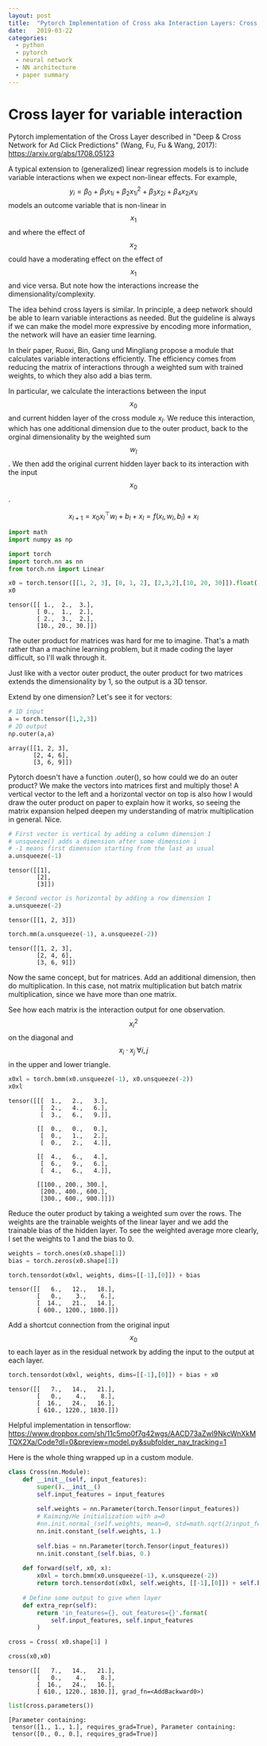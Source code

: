 ```yaml
---
layout: post
title:  "Pytorch Implementation of Cross aka Interaction Layers: Cross and Deep Network"
date:   2019-03-22
categories:
  - python
  - pytorch
  - neural network
  - NN architecture
  - paper summary
---
```



# Cross layer for variable interaction

Pytorch implementation of the Cross Layer described in "Deep & Cross Network for Ad Click Predictions" (Wang, Fu, Fu & Wang, 2017): https://arxiv.org/abs/1708.05123

A typical extension to (generalized) linear regression models is to include variable interactions when we expect non-linear effects. For example,
$$y_i = \beta_0 + \beta_1 x_{1i} + \beta_2 x^2_{1i} + \beta_3 x_{2i} + \beta_4 x_{2i} x_{1i}$$
models an outcome variable that is non-linear in $$x_1$$ and where the effect of $$x_2$$ could have a moderating effect on the effect of $$x_1$$ and vice versa. But note how the interactions increase the dimensionality/complexity.

The idea behind cross layers is similar. In principle, a deep network should be able to learn variable interactions as needed. But the guideline is always if we can make the model more expressive by encoding more information, the network will have an easier time learning. 

In their paper, Ruoxi, Bin, Gang und Mingliang propose a module that calculates variable interactions efficiently. The efficiency comes from reducing the matrix of interactions through a weighted sum with trained weights, to which they also add a bias term.  

In particular, we calculate the interactions between the input $$x_0$$ and current hidden layer of the cross module $x_l$. We reduce this interaction, which has one additional dimension due to the outer product, back to the orginal dimensionality by the weighted sum $$w_l$$. We then add the original current hidden layer back to its interaction with the input $$x_0$$. 

$$x_{l+1} = x_0x_l^{\top} w_l + b_l + x_l = f(x_l, w_l, b_l) + x_l$$



```python
import math
import numpy as np 

import torch
import torch.nn as nn
from torch.nn import Linear
```


```python
x0 = torch.tensor([[1, 2, 3], [0, 1, 2], [2,3,2],[10, 20, 30]]).float()
x0
```




    tensor([[ 1.,  2.,  3.],
            [ 0.,  1.,  2.],
            [ 2.,  3.,  2.],
            [10., 20., 30.]])



The outer product for matrices was hard for me to imagine. That's a math rather than a machine learning problem, but it made coding the layer difficult, so I'll walk through it.

Just like with a vector outer product, the outer product for two matrices extends the dimensionality by 1, so the output is a 3D tensor.

Extend by one dimension? Let's see it for vectors:


```python
# 1D input
a = torch.tensor([1,2,3])
# 2D output
np.outer(a,a)
```




    array([[1, 2, 3],
           [2, 4, 6],
           [3, 6, 9]])



Pytorch doesn't have a function .outer(), so how could we do an outer product? We make the vectors into matrices first and multiply those! A vertical vector to the left and a horizontal vector on top is also how I would draw the outer product on paper to explain how it works, so seeing the matrix expansion helped deepen my understanding of matrix multiplication in general. Nice.


```python
# First vector is vertical by adding a column dimension 1
# unsqueeze() adds a dimension after some dimension i
# -1 means first dimension starting from the last as usual
a.unsqueeze(-1)
```




    tensor([[1],
            [2],
            [3]])




```python
# Second vector is horizontal by adding a row dimension 1
a.unsqueeze(-2)
```




    tensor([[1, 2, 3]])




```python
torch.mm(a.unsqueeze(-1), a.unsqueeze(-2))
```




    tensor([[1, 2, 3],
            [2, 4, 6],
            [3, 6, 9]])



Now the same concept, but for matrices. Add an additional dimension, then do multiplication. In this case, not matrix multiplication but batch matrix multiplication, since we have more than one matrix.

See how each matrix is the interaction output for one observation. $$x_i^2$$ on the diagonal and $$x_i \cdot x_j \; \forall i,j$$ in the upper and lower triangle.


```python
x0xl = torch.bmm(x0.unsqueeze(-1), x0.unsqueeze(-2))
x0xl
```




    tensor([[[  1.,   2.,   3.],
             [  2.,   4.,   6.],
             [  3.,   6.,   9.]],
    
            [[  0.,   0.,   0.],
             [  0.,   1.,   2.],
             [  0.,   2.,   4.]],
    
            [[  4.,   6.,   4.],
             [  6.,   9.,   6.],
             [  4.,   6.,   4.]],
    
            [[100., 200., 300.],
             [200., 400., 600.],
             [300., 600., 900.]]])



Reduce the outer product by taking a weighted sum over the rows. The weights are the trainable weights of the linear layer and we add the trainable bias of the hidden layer. To see the weighted average more clearly, I set the weights to 1 and the bias to 0.


```python
weights = torch.ones(x0.shape[1])
bias = torch.zeros(x0.shape[1])
```


```python
torch.tensordot(x0xl, weights, dims=[[-1],[0]]) + bias
```




    tensor([[   6.,   12.,   18.],
            [   0.,    3.,    6.],
            [  14.,   21.,   14.],
            [ 600., 1200., 1800.]])



Add a shortcut connection from the original input $$x_0$$ to each layer as in the residual network by adding the input to the output at each layer.


```python
torch.tensordot(x0xl, weights, dims=[[-1],[0]]) + bias + x0
```




    tensor([[   7.,   14.,   21.],
            [   0.,    4.,    8.],
            [  16.,   24.,   16.],
            [ 610., 1220., 1830.]])



Helpful implementation in tensorflow: 
https://www.dropbox.com/sh/11c5mo0f7g42wgs/AACD73aZwl9NkcWnXkMTQX2Xa/Code?dl=0&preview=model.py&subfolder_nav_tracking=1

Here is the whole thing wrapped up in a custom module. 


```python
class Cross(nn.Module):
    def __init__(self, input_features):
        super().__init__()
        self.input_features = input_features
        
        self.weights = nn.Parameter(torch.Tensor(input_features))
        # Kaiming/He initialization with a=0
        #nn.init.normal_(self.weights, mean=0, std=math.sqrt(2/input_features))
        nn.init.constant_(self.weights, 1.)
        
        self.bias = nn.Parameter(torch.Tensor(input_features))
        nn.init.constant_(self.bias, 0.)
        
    def forward(self, x0, x):
        x0xl = torch.bmm(x0.unsqueeze(-1), x.unsqueeze(-2))
        return torch.tensordot(x0xl, self.weights, [[-1],[0]]) + self.bias + x
    
    # Define some output to give when layer 
    def extra_repr(self):
        return 'in_features={}, out_features={}'.format(
            self.input_features, self.input_features
        )
```


```python
cross = Cross( x0.shape[1] )
```


```python
cross(x0,x0)
```




    tensor([[   7.,   14.,   21.],
            [   0.,    4.,    8.],
            [  16.,   24.,   16.],
            [ 610., 1220., 1830.]], grad_fn=<AddBackward0>)




```python
list(cross.parameters())
```




    [Parameter containing:
     tensor([1., 1., 1.], requires_grad=True), Parameter containing:
     tensor([0., 0., 0.], requires_grad=True)]


